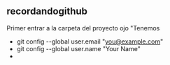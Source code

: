 ## recordandogithub
Primer entrar a la carpeta del proyecto ojo "Tenemos 
  - git config --global user.email "you@example.com"
  - git config --global user.name "Your Name"
  - 
